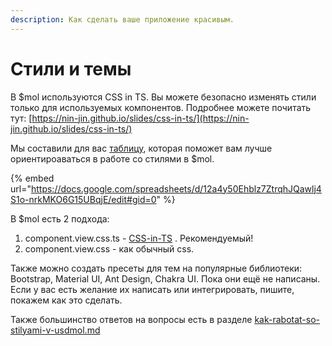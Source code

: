```yaml
---
description: Как сделать ваше приложение красивым.
---
```


# Стили и темы

В $mol используются CSS in TS. Вы можете безопасно изменять стили только для используемых компонентов. Подробнее можете почитать тут: [https://nin-jin.github.io/slides/css-in-ts/](https://nin-jin.github.io/slides/css-in-ts/)

Мы составили для вас [таблицу](https://docs.google.com/spreadsheets/d/12a4y50Ehblz7ZtrqhJQawlj4S1o-nrkMKO6G15UBqjE/edit#gid=0), которая поможет вам лучше ориентироаваться в работе со стилями в $mol.&#x20;

{% embed url="https://docs.google.com/spreadsheets/d/12a4y50Ehblz7ZtrqhJQawlj4S1o-nrkMKO6G15UBqjE/edit#gid=0" %}

В $mol есть 2 подхода:&#x20;

1. component.view.css.ts - [CSS-in-TS](https://github.com/hyoo-ru/mam\_mol/tree/master/style) . Рекомендуемый!
2. component.view.css - как обычный css.



Также можно создать пресеты для тем на популярные библиотеки: Bootstrap, Material UI, Ant Design, Chakra UI. Пока они ещё не написаны. Если у вас есть желание их написать или интегрировать, пишите, покажем как это сделать.



Также большинство ответов на вопросы есть в разделе [kak-rabotat-so-stilyami-v-usdmol.md](../faq/kak-rabotat-so-stilyami-v-usdmol.md "mention")
